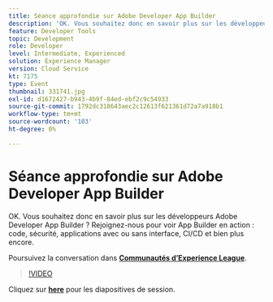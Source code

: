 ```yaml
---
title: Séance approfondie sur Adobe Developer App Builder
description: 'OK. Vous souhaitez donc en savoir plus sur les développeurs Adobe Developer App Builder ? Rejoignez-nous pour voir Adobe Developer App Builder en action : code, sécurité, applications avec ou sans interface, CI/CD, etc. Cette session a été diffusée dans le cadre d’un événement de contenu Adobe Developers Live.'
feature: Developer Tools
topic: Development
role: Developer
level: Intermediate, Experienced
solution: Experience Manager
version: Cloud Service
kt: 7175
type: Event
thumbnail: 331741.jpg
exl-id: d1672427-b943-4b9f-84ed-ebf2c9c54933
source-git-commit: 1792dc318643aec2c12613f621361d72a7a918b1
workflow-type: tm+mt
source-wordcount: '103'
ht-degree: 0%

---
```


# Séance approfondie sur Adobe Developer App Builder

OK. Vous souhaitez donc en savoir plus sur les développeurs Adobe Developer App Builder ? Rejoignez-nous pour voir App Builder en action : code, sécurité, applications avec ou sans interface, CI/CD et bien plus encore.

Poursuivez la conversation dans **[Communautés d’Experience League](https://adobe.ly/36Yd3v6)**.

>[!VIDEO](https://video.tv.adobe.com/v/331741/?quality=12&learn=on&hidetitle=true)

Cliquez sur **[here](/help/adobe-developers-live/assets/app-builder.pdf)** pour les diapositives de session.
